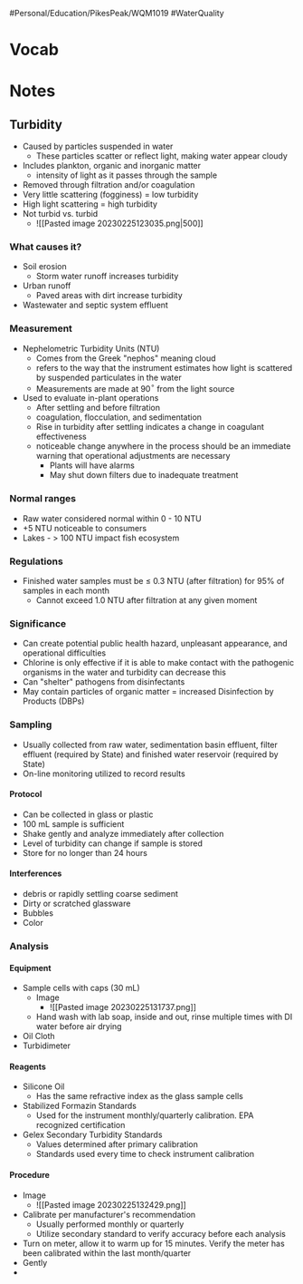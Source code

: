 #Personal/Education/PikesPeak/WQM1019 #WaterQuality 
# Vocab


# Notes
## Turbidity
- Caused by particles suspended in water
	- These particles scatter or reflect light, making water appear cloudy
- Includes plankton, organic and inorganic matter
	- intensity of light as it passes through the sample
- Removed through filtration and/or coagulation
- Very little scattering (fogginess) = low turbidity
- High light scattering = high turbidity
- Not turbid vs. turbid
	- ![[Pasted image 20230225123035.png|500]]

### What causes it?
- Soil erosion
	- Storm water runoff increases turbidity
- Urban runoff
	- Paved areas with dirt increase turbidity
- Wastewater and septic system effluent

### Measurement
- Nephelometric Turbidity Units (NTU)
	- Comes from the Greek "nephos" meaning cloud
	-  refers to the way that the instrument estimates how light is scattered by suspended particulates in the water
	- Measurements are made at 90$^{\circ}$ from the light source
- Used to evaluate in-plant operations
	- After settling and before filtration
	- coagulation, flocculation, and sedimentation
	- Rise in turbidity after settling indicates a change in coagulant effectiveness
	- noticeable change anywhere in the process should be an immediate warning that operational adjustments are necessary
		- Plants will have alarms
		- May shut down filters due to inadequate treatment

### Normal ranges
- Raw water considered normal within 0 - 10 NTU
- +5 NTU noticeable to consumers
- Lakes - > 100 NTU impact fish ecosystem

### Regulations
- Finished water samples must be $\le$ 0.3 NTU (after filtration) for 95% of samples in each month
	- Cannot exceed 1.0 NTU after filtration at any given moment

### Significance
- Can create potential public health hazard, unpleasant appearance, and operational difficulties 
- Chlorine is only effective if it is able to make contact with the pathogenic organisms in the water and turbidity can decrease this
- Can "shelter" pathogens from disinfectants
- May contain particles of organic matter = increased Disinfection by Products (DBPs)

### Sampling
- Usually collected from raw water, sedimentation basin effluent, filter effluent (required by State) and finished water reservoir (required by State)
- On-line monitoring utilized to record results

#### Protocol
- Can be collected in glass or plastic
- 100 mL sample is sufficient
- Shake gently and analyze immediately after collection
- Level of turbidity can change if sample is stored
- Store for no longer than 24 hours

#### Interferences
- debris or rapidly settling coarse sediment
- Dirty or scratched glassware
- Bubbles
- Color

### Analysis
#### Equipment
- Sample cells with caps (30 mL)
	- Image
		- ![[Pasted image 20230225131737.png]]
	- Hand wash with lab soap, inside and out, rinse multiple times with DI water before air drying
- Oil Cloth  
- Turbidimeter

#### Reagents
- Silicone Oil
	- Has the same refractive index as the glass sample cells
- Stabilized Formazin Standards
	- Used for the instrument monthly/quarterly calibration. EPA recognized certification
- Gelex Secondary Turbidity Standards
	- Values determined after primary calibration
	- Standards used every time to check instrument calibration

#### Procedure
- Image
	- ![[Pasted image 20230225132429.png]]
- Calibrate per manufacturer's recommendation
	- Usually performed monthly or quarterly
	- Utilize secondary standard to verify accuracy before each analysis
- Turn on meter, allow it to warm up for 15 minutes. Verify the meter has been calibrated within the last month/quarter
- Gently
- 